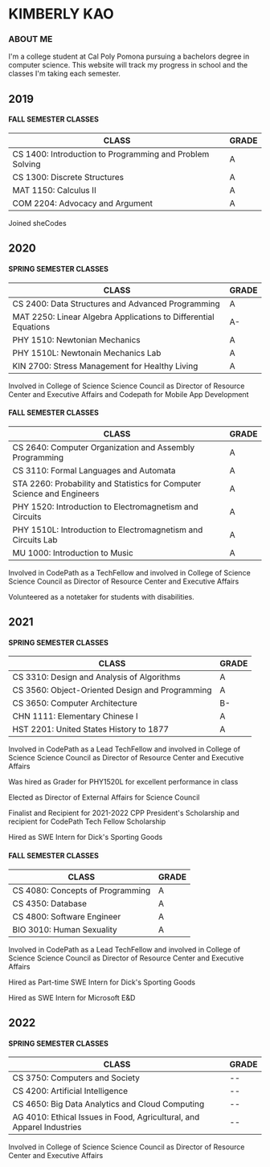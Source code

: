 # KIMBERLY KAO

### ABOUT ME
I'm a college student at Cal Poly Pomona pursuing a bachelors degree in computer science. 
This website will track my progress in school and the classes I'm taking each semester. 

## 2019

#### FALL SEMESTER CLASSES

| CLASS | GRADE |
| ----- | ----- |
| CS 1400: Introduction to Programming and Problem Solving | A |
| CS 1300: Discrete Structures | A |
| MAT 1150: Calculus II | A |
| COM 2204: Advocacy and Argument | A |

Joined sheCodes

## 2020

#### SPRING SEMESTER CLASSES

| CLASS | GRADE |
| ----- | ----- |
| CS 2400: Data Structures and Advanced Programming | A |
| MAT 2250: Linear Algebra Applications to Differential Equations | A- |
| PHY 1510: Newtonian Mechanics | A |
| PHY 1510L: Newtonain Mechanics Lab | A |
| KIN 2700: Stress Management for Healthy Living | A |

Involved in College of Science Science Council as Director of Resource Center and Executive Affairs and Codepath for Mobile App Development

#### FALL SEMESTER CLASSES

| CLASS | GRADE |
| ----- | ----- |
| CS 2640: Computer Organization and Assembly Programming | A |
| CS 3110: Formal Languages and Automata | A |
| STA 2260: Probability and Statistics for Computer Science and Engineers | A |
| PHY 1520: Introduction to Electromagnetism and Circuits | A |
| PHY 1510L: Introduction to Electromagnetism and Circuits Lab | A |
| MU 1000: Introduction to Music | A |

Involved in CodePath as a TechFellow and involved in College of Science Science Council as Director of Resource Center and Executive Affairs

Volunteered as a notetaker for students with disabilities. 

## 2021

#### SPRING SEMESTER CLASSES

| CLASS | GRADE |
| ----- | ----- |
| CS 3310: Design and Analysis of Algorithms | A |
| CS 3560: Object-Oriented Design and Programming | A |
| CS 3650: Computer Architecture | B- |
| CHN 1111: Elementary Chinese I | A |
| HST 2201: United States History to 1877 | A |

Involved in CodePath as a Lead TechFellow and involved in College of Science Science Council as Director of Resource Center and Executive Affairs

Was hired as Grader for PHY1520L for excellent performance in class

Elected as Director of External Affairs for Science Council

Finalist and Recipient for 2021-2022 CPP President's Scholarship and recipient for CodePath Tech Fellow Scholarship

Hired as SWE Intern for Dick's Sporting Goods

#### FALL SEMESTER CLASSES

| CLASS | GRADE |
| ----- | ----- |
| CS 4080: Concepts of Programming | A |
| CS 4350: Database | A |
| CS 4800: Software Engineer | A |
| BIO 3010: Human Sexuality | A |

Involved in CodePath as a Lead TechFellow and involved in College of Science Science Council as Director of Resource Center and Executive Affairs

Hired as Part-time SWE Intern for Dick's Sporting Goods

Hired as SWE Intern for Microsoft E&D

## 2022

#### SPRING SEMESTER CLASSES

| CLASS | GRADE |
| ----- | ----- |
| CS 3750: Computers and Society| -- |
| CS 4200: Artificial Intelligence | -- |
| CS 4650: Big Data Analytics and Cloud Computing | -- |
| AG 4010: Ethical Issues in Food, Agricultural, and Apparel Industries | -- |

Involved in College of Science Science Council as Director of Resource Center and Executive Affairs

